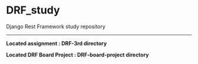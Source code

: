 # DRF_study
Django Rest Framework study repository

<hr>

<b>Located assignment : DRF-3rd directory</b>

<b>Located DRF Board Project : DRF-board-project directory</b>

